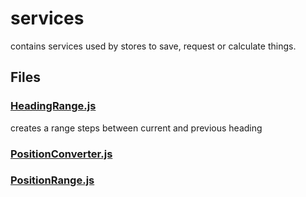 # services

contains services used by stores to save, request or calculate things.


<!-- start generated readme -->

## Files  

### [HeadingRange.js](HeadingRange.js.md)  
creates a range steps between current and previous heading

### [PositionConverter.js](PositionConverter.js.md)  


### [PositionRange.js](PositionRange.js.md)  


<!-- end generated readme -->